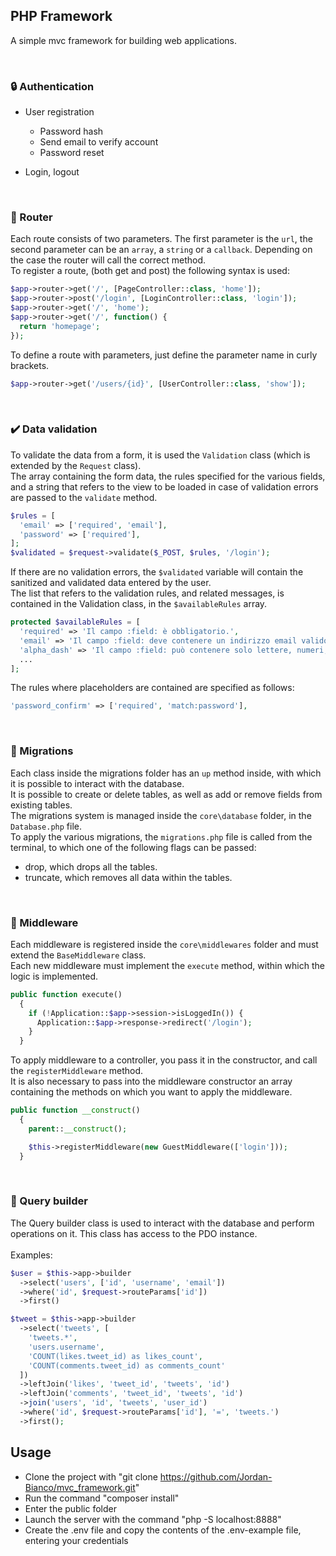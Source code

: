 ## PHP Framework

A simple mvc framework for building web applications.

&nbsp;

### :lock: Authentication

-   User registration

    -   Password hash
    -   Send email to verify account
    -   Password reset

-   Login, logout

&nbsp;

### :round_pushpin: Router

Each route consists of two parameters.
The first parameter is the `url`, the second parameter can be an `array`, a `string` or a `callback`.
Depending on the case the router will call the correct method.<br>
To register a route, (both get and post) the following syntax is used:

```php
$app->router->get('/', [PageController::class, 'home']);
$app->router->post('/login', [LoginController::class, 'login']);
$app->router->get('/', 'home');
$app->router->get('/', function() {
  return 'homepage';
});
```

To define a route with parameters, just define the parameter name in curly brackets.

```php
$app->router->get('/users/{id}', [UserController::class, 'show']);
```

&nbsp;

### :heavy_check_mark: Data validation

To validate the data from a form, it is used the `Validation` class (which is extended by the `Request` class). <br>
The array containing the form data, the rules specified for the various fields, and a string that refers to the view to be loaded in case of validation errors are passed to the `validate` method.

```php
$rules = [
  'email' => ['required', 'email'],
  'password' => ['required'],
];
$validated = $request->validate($_POST, $rules, '/login');
```

If there are no validation errors, the `$validated` variable will contain the sanitized and validated data entered by the user.<br>
The list that refers to the validation rules, and related messages, is contained in the Validation class, in the `$availableRules` array.

```php
protected $availableRules = [
  'required' => 'Il campo :field: è obbligatorio.',
  'email' => 'Il campo :field: deve contenere un indirizzo email valido.',
  'alpha_dash' => 'Il campo :field: può contenere solo lettere, numeri, trattini e underscore.',
  ...
];
```

The rules where placeholders are contained are specified as follows:

```php
'password_confirm' => ['required', 'match:password'],
```

&nbsp;

### :arrows_counterclockwise: Migrations

Each class inside the migrations folder has an `up` method inside, with which it is possible to interact with the database. <br>
It is possible to create or delete tables, as well as add or remove fields from existing tables.<br>
The migrations system is managed inside the `core\database` folder, in the `Database.php` file.<br>
To apply the various migrations, the `migrations.php` file is called from the terminal, to which one of the following flags can be passed:<br>

-   drop, which drops all the tables.
-   truncate, which removes all data within the tables.

&nbsp;

### :passport_control: Middleware

Each middleware is registered inside the `core\middlewares` folder and must extend the `BaseMiddleware` class. <br>
Each new middleware must implement the `execute` method, within which the logic is implemented.<br>

```php
public function execute()
  {
    if (!Application::$app->session->isLoggedIn()) {
      Application::$app->response->redirect('/login');
    }
  }
```

To apply middleware to a controller, you pass it in the constructor, and call the `registerMiddleware` method.<br>
It is also necessary to pass into the middleware constructor an array containing the methods on which you want to apply the middleware.

```php
public function __construct()
  {
    parent::__construct();

    $this->registerMiddleware(new GuestMiddleware(['login']));
  }
```

&nbsp;

### 👷 Query builder

The Query builder class is used to interact with the database and perform operations on it. This class has access to the PDO instance. <br>
<br>
Examples:

```php
$user = $this->app->builder
  ->select('users', ['id', 'username', 'email'])
  ->where('id', $request->routeParams['id'])
  ->first()

$tweet = $this->app->builder
  ->select('tweets', [
    'tweets.*',
    'users.username',
    'COUNT(likes.tweet_id) as likes_count',
    'COUNT(comments.tweet_id) as comments_count'
  ])
  ->leftJoin('likes', 'tweet_id', 'tweets', 'id')
  ->leftJoin('comments', 'tweet_id', 'tweets', 'id')
  ->join('users', 'id', 'tweets', 'user_id')
  ->where('id', $request->routeParams['id'], '=', 'tweets.')
  ->first();
```

## Usage

-   Clone the project with "git clone https://github.com/Jordan-Bianco/mvc_framework.git"
-   Run the command "composer install"
-   Enter the public folder
-   Launch the server with the command "php -S localhost:8888"
-   Create the .env file and copy the contents of the .env-example file, entering your credentials

